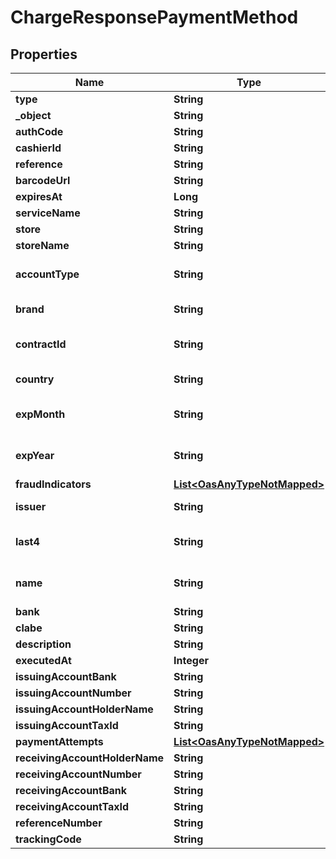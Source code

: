 

# ChargeResponsePaymentMethod

## Properties

Name | Type | Description | Notes
------------ | ------------- | ------------- | -------------
**type** | **String** |  |  [optional]
**_object** | **String** |  | 
**authCode** | **String** |  |  [optional]
**cashierId** | **String** |  |  [optional]
**reference** | **String** |  |  [optional]
**barcodeUrl** | **String** |  |  [optional]
**expiresAt** | **Long** |  |  [optional]
**serviceName** | **String** |  |  [optional]
**store** | **String** |  |  [optional]
**storeName** | **String** |  |  [optional]
**accountType** | **String** | Account type of the card |  [optional]
**brand** | **String** | Brand of the card |  [optional]
**contractId** | **String** | Id sent for recurrent charges. |  [optional]
**country** | **String** | Country of the card |  [optional]
**expMonth** | **String** | Expiration month of the card |  [optional]
**expYear** | **String** | Expiration year of the card |  [optional]
**fraudIndicators** | [**List&lt;OasAnyTypeNotMapped&gt;**](OasAnyTypeNotMapped.md) |  |  [optional]
**issuer** | **String** | Issuer of the card |  [optional]
**last4** | **String** | Last 4 digits of the card |  [optional]
**name** | **String** | Name of the cardholder |  [optional]
**bank** | **String** |  |  [optional]
**clabe** | **String** |  |  [optional]
**description** | **String** |  |  [optional]
**executedAt** | **Integer** |  |  [optional]
**issuingAccountBank** | **String** |  |  [optional]
**issuingAccountNumber** | **String** |  |  [optional]
**issuingAccountHolderName** | **String** |  |  [optional]
**issuingAccountTaxId** | **String** |  |  [optional]
**paymentAttempts** | [**List&lt;OasAnyTypeNotMapped&gt;**](OasAnyTypeNotMapped.md) |  |  [optional]
**receivingAccountHolderName** | **String** |  |  [optional]
**receivingAccountNumber** | **String** |  |  [optional]
**receivingAccountBank** | **String** |  |  [optional]
**receivingAccountTaxId** | **String** |  |  [optional]
**referenceNumber** | **String** |  |  [optional]
**trackingCode** | **String** |  |  [optional]




